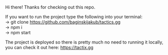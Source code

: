 Hi there!
Thanks for checking out this repo. 

If you want to run the project type the following into your terminal:<br/>
-> git clone https://github.com/baginskijakub/tactics.gg<br/>
-> npm i<br/>
-> npm start<br/>

The project is deployed so there is pretty much no need to running it locally, you can check it out here: https://tactix.gg
